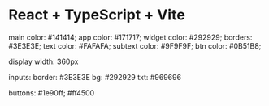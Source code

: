 # React + TypeScript + Vite

main color: #141414;
app color: #171717;
widget color: #292929;
borders: #3E3E3E;
text color: #FAFAFA;
subtext color: #9F9F9F;
btn color: #0B51B8;

display width: 360px

inputs: border: #3E3E3E
        bg: #292929
        txt: #969696

buttons: #1e90ff;
        #ff4500